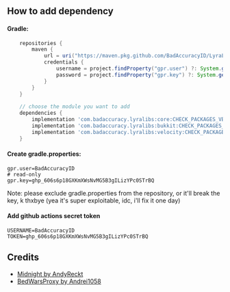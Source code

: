 ## How to add dependency
#### Gradle:
``` gradle
    repositories {
        maven {
            url = uri("https://maven.pkg.github.com/BadAccuracyID/LyraLibs")
            credentials {
                username = project.findProperty("gpr.user") ?: System.getenv("GITHUB_USERNAME")
                password = project.findProperty("gpr.key") ?: System.getenv("GITHUB_TOKEN")
            }
        }
    }
    
    // choose the module you want to add
    dependencies {
        implementation 'com.badaccuracy.lyralibs:core:CHECK_PACKAGES_VERSION'
        implementation 'com.badaccuracy.lyralibs:bukkit:CHECK_PACKAGES_VERSION'
        implementation 'com.badaccuracy.lyralibs:velocity:CHECK_PACKAGES_VERSION'
    }
```

#### Create gradle.properties:
```
gpr.user=BadAccuracyID
# read-only
gpr.key=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
```
Note: please exclude gradle.properties from the repository, or it'll break the key, k thxbye (yea it's super exploitable, idc, i'll fix it one day)

#### Add github actions secret token
```
USERNAME=BadAccuracyID
TOKEN=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
```

## Credits

- [Midnight by AndyReckt](https://github.com/AndyReckt/Midnight)
- [BedWarsProxy by Andrei1058](https://github.com/andrei1058/BedWarsProxy)